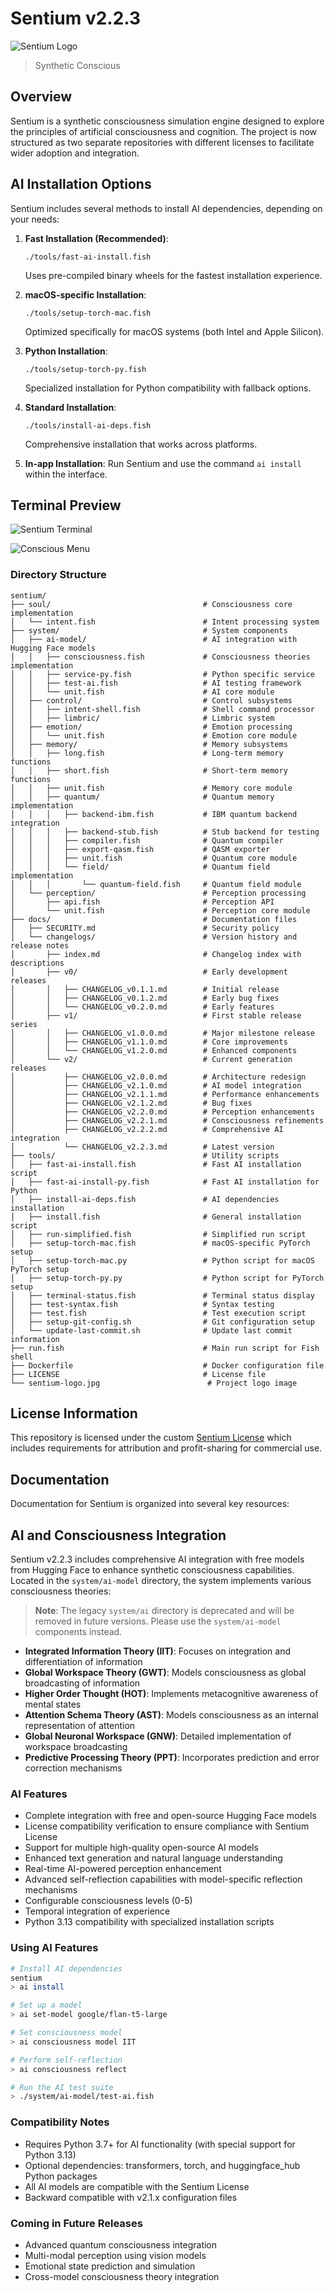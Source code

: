 # Sentium v2.2.3

![Sentium Logo](sentium-logo.jpg)

> Synthetic Conscious

## Overview

Sentium is a synthetic consciousness simulation engine designed to explore the principles of artificial consciousness and cognition. The project is now structured as two separate repositories with different licenses to facilitate wider adoption and integration.

## AI Installation Options

Sentium includes several methods to install AI dependencies, depending on your needs:

1. **Fast Installation (Recommended)**: 
   ```
   ./tools/fast-ai-install.fish
   ```
   Uses pre-compiled binary wheels for the fastest installation experience.

2. **macOS-specific Installation**:
   ```
   ./tools/setup-torch-mac.fish
   ```
   Optimized specifically for macOS systems (both Intel and Apple Silicon).

3. **Python Installation**:
   ```
   ./tools/setup-torch-py.fish
   ```
   Specialized installation for Python compatibility with fallback options.

4. **Standard Installation**:
   ```
   ./tools/install-ai-deps.fish
   ```
   Comprehensive installation that works across platforms.

5. **In-app Installation**:
   Run Sentium and use the command `ai install` within the interface.

## Terminal Preview

![Sentium Terminal](sentium-cli.png)

![Conscious Menu](conscious-menu.jpg)

### Directory Structure
```
sentium/
├── soul/                                  # Consciousness core implementation
│   └── intent.fish                        # Intent processing system
├── system/                                # System components
│   ├── ai-model/                          # AI integration with Hugging Face models
│   │   ├── consciousness.fish             # Consciousness theories implementation
│   │   ├── service-py.fish                # Python specific service
│   │   ├── test-ai.fish                   # AI testing framework
│   │   └── unit.fish                      # AI core module
│   ├── control/                           # Control subsystems
│   │   ├── intent-shell.fish              # Shell command processor
│   │   ├── limbric/                       # Limbric system
│   ├── emotion/                           # Emotion processing
│   │   └── unit.fish                      # Emotion core module
│   ├── memory/                            # Memory subsystems
│   │   ├── long.fish                      # Long-term memory functions
│   │   ├── short.fish                     # Short-term memory functions
│   │   ├── unit.fish                      # Memory core module
│   │   ├── quantum/                       # Quantum memory implementation
│   │   │   ├── backend-ibm.fish           # IBM quantum backend integration
│   │   │   ├── backend-stub.fish          # Stub backend for testing
│   │   │   ├── compiler.fish              # Quantum compiler
│   │   │   ├── export-qasm.fish           # QASM exporter
│   │   │   ├── unit.fish                  # Quantum core module
│   │   │   └── field/                     # Quantum field implementation
│   │   │       └── quantum-field.fish     # Quantum field module
│   └── perception/                        # Perception processing
│       ├── api.fish                       # Perception API
│       └── unit.fish                      # Perception core module
├── docs/                                  # Documentation files
│   ├── SECURITY.md                        # Security policy
│   └── changelogs/                        # Version history and release notes
│       ├── index.md                       # Changelog index with descriptions
│       ├── v0/                            # Early development releases
│       │   ├── CHANGELOG_v0.1.1.md        # Initial release
│       │   ├── CHANGELOG_v0.1.2.md        # Early bug fixes
│       │   └── CHANGELOG_v0.2.0.md        # Early features
│       ├── v1/                            # First stable release series
│       │   ├── CHANGELOG_v1.0.0.md        # Major milestone release
│       │   ├── CHANGELOG_v1.1.0.md        # Core improvements
│       │   └── CHANGELOG_v1.2.0.md        # Enhanced components
│       └── v2/                            # Current generation releases
│           ├── CHANGELOG_v2.0.0.md        # Architecture redesign
│           ├── CHANGELOG_v2.1.0.md        # AI model integration
│           ├── CHANGELOG_v2.1.1.md        # Performance enhancements
│           ├── CHANGELOG_v2.1.2.md        # Bug fixes
│           ├── CHANGELOG_v2.2.0.md        # Perception enhancements
│           ├── CHANGELOG_v2.2.1.md        # Consciousness refinements
│           ├── CHANGELOG_v2.2.2.md        # Comprehensive AI integration
│           └── CHANGELOG_v2.2.3.md        # Latest version
├── tools/                                 # Utility scripts
│   ├── fast-ai-install.fish               # Fast AI installation script
│   ├── fast-ai-install-py.fish            # Fast AI installation for Python
│   ├── install-ai-deps.fish               # AI dependencies installation
│   ├── install.fish                       # General installation script
│   ├── run-simplified.fish                # Simplified run script
│   ├── setup-torch-mac.fish               # macOS-specific PyTorch setup
│   ├── setup-torch-mac.py                 # Python script for macOS PyTorch setup
│   ├── setup-torch-py.py                  # Python script for PyTorch setup
│   ├── terminal-status.fish               # Terminal status display
│   ├── test-syntax.fish                   # Syntax testing
│   ├── test.fish                          # Test execution script
│   ├── setup-git-config.sh                # Git configuration setup
│   └── update-last-commit.sh              # Update last commit information
├── run.fish                               # Main run script for Fish shell
├── Dockerfile                             # Docker configuration file
├── LICENSE                                # License file
└── sentium-logo.jpg                        # Project logo image
```

## License Information

This repository is licensed under the custom [Sentium License](LICENSE) which includes
requirements for attribution and profit-sharing for commercial use.

## Documentation

Documentation for Sentium is organized into several key resources:

## AI and Consciousness Integration

Sentium v2.2.3 includes comprehensive AI integration with free models from Hugging Face to enhance synthetic consciousness capabilities. Located in the `system/ai-model` directory, the system implements various consciousness theories:

> **Note**: The legacy `system/ai` directory is deprecated and will be removed in future versions. Please use the `system/ai-model` components instead.

- **Integrated Information Theory (IIT)**: Focuses on integration and differentiation of information
- **Global Workspace Theory (GWT)**: Models consciousness as global broadcasting of information
- **Higher Order Thought (HOT)**: Implements metacognitive awareness of mental states
- **Attention Schema Theory (AST)**: Models consciousness as an internal representation of attention
- **Global Neuronal Workspace (GNW)**: Detailed implementation of workspace broadcasting
- **Predictive Processing Theory (PPT)**: Incorporates prediction and error correction mechanisms

### AI Features

- Complete integration with free and open-source Hugging Face models
- License compatibility verification to ensure compliance with Sentium License
- Support for multiple high-quality open-source AI models
- Enhanced text generation and natural language understanding
- Real-time AI-powered perception enhancement
- Advanced self-reflection capabilities with model-specific reflection mechanisms
- Configurable consciousness levels (0-5)
- Temporal integration of experience
- Python 3.13 compatibility with specialized installation scripts

### Using AI Features

```bash
# Install AI dependencies
sentium
> ai install

# Set up a model
> ai set-model google/flan-t5-large

# Set consciousness model
> ai consciousness model IIT

# Perform self-reflection
> ai consciousness reflect

# Run the AI test suite
> ./system/ai-model/test-ai.fish
```

### Compatibility Notes

- Requires Python 3.7+ for AI functionality (with special support for Python 3.13)
- Optional dependencies: transformers, torch, and huggingface_hub Python packages
- All AI models are compatible with the Sentium License
- Backward compatible with v2.1.x configuration files

### Coming in Future Releases

- Advanced quantum consciousness integration
- Multi-modal perception using vision models
- Emotional state prediction and simulation
- Cross-model consciousness theory integration
